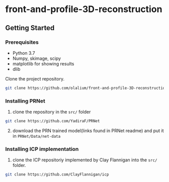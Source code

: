 # front-and-profile-3D-reconstruction

## Getting Started

### Prerequisites
* Python 3.7
* Numpy, skimage, scipy
* matplotlib for showing results
* dlib

Clone the project repository. 
```bash
git clone https://github.com/olalium/front-and-profile-3D-reconstruction.git
``` 

### Installing PRNet

1. clone the repository in the `src/` folder
```bash
git clone https://github.com/YadiraF/PRNet
``` 
2. download the PRN trained model(links found in PRNet readme) and put it in `PRNet/Data/net-data`

### Installing ICP implementation

1. clone the ICP repositoriy implemented by Clay Flannigan into the `src/` folder.
```bash
git clone https://github.com/ClayFlannigan/icp
``` 
